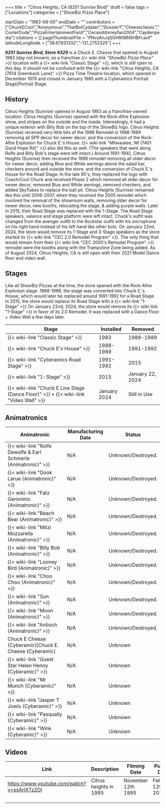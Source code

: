 +++
title = "Citrus Heights, CA (6251 Sunrise Blvd)"
draft = false
tags = ["Locations"]
categories = ["ShowBiz Pizza Place"]


startDate = "1983-08-00"
endDate = ""
contributors = ["ChuckECool","Anonymous","ThatBoiCydalan","Slussier1","Cheeseclassic","CoolerDude","PizzaEntertainmentFanX","Cecanddisneyfan2004","Caydenpedia"]
citations = []
pageThumbnailFile = "PNvyAnJqfjGHfKMN5HBH.avif"
latitudeLongitude = ["38.67931332","-121.2752325"]
+++

***6251 Sunrise Blvd, Store #329*** is a *Chuck E. Cheese* that opened in August 1983 (day not known), as a franchise *{{< wiki-link "ShowBiz Pizza Place" >}}* location with a {{< wiki-link "Classic Stage" >}}, which is still open to this day. It should not be confused with the {{< wiki-link "Citrus Heights, CA (7614 Greenback Lane)" >}} Pizza Time Theatre location, which opened in December 1979 and closed in January 1985 with a Cyberamics Portrait Stage|Portrait Stage.

## History

Citrus Heights (Sunrise) opened in August 1983 as a franchise-owned location. Citrus Heights (Sunrise) opened with the Rock-Afire Explosion show, and stripes on the outside and the inside. Interestingly, it had a unique exterior with Billy Bob on the top of the ShowBiz logo. Citrus Heights (Sunrise) received very little bits of the 1988 Remodel in 1988-1989 removing all SPP decor for newer decor, and the conversion of the Rock-Afire Explosion for Chuck E.'s House. {{< wiki-link "Milwaukee, WI (7401 Good Hope Rd)" >}} also did this as well. (The speakers that went along Rolfe and Billy Bob's stage were left intact.) Around 1991-1992, Citrus Heights (Sunrise) then received the 1988 remodel removing all older decor for newer decor, adding Blue and White awnings above the salad bar, checkers around and outside the store, and the conversion of Chuck E.'s House for the Road Stage. In the late 90's, they replaced the logo with Coach/Cool Chuck and received Phase 2 which removed all older decor for newer decor, removed Blue and White awnings, removed checkers, and added SkyTubes to replace the ball pit. Citrus Heights (Sunrise) remained like this until 2006-2007, when they received the 2005 remodel which involved the removal of the showroom walls, removing older decor for newer decor, new booths, relocating the stage, &amp; adding purple walls. Later in 2015, their Road Stage was replaced with the 1-Stage. The Road Stage speakers, valance and stage platform were left intact. Chuck's outfit was changed from the avenger outfit to the Rockstar outfit with his microphone on his right hand instead of his left hand like other bots. On January 22nd, 2024, the store would remove its 1-Stage and 3-Stage speakers as the store started its {{< wiki-link "CEC 2.0 Remodel Program" >}}. The only thing that would remain from their {{< wiki-link "CEC 2000's Remodel Program" >}} remodel were the booths along with the Trampoline Zone being added. As of August 2024, Citrus Heights, CA is still open with their 2021 Model Dance floor and video wall.

## Stages

Like all ShowBiz Pizzas at the time, the store opened with the Rock-Afire Explosion stage. 1988-1989, the stage was converted into Chuck E.'s House, which would later be replaced around 1991-1992 for a Road Stage. In 2015, the store would replace its Road Stage with a {{< wiki-link "1-Stage" >}} On January 22nd, 2024, the store would remove its {{< wiki-link "1-Stage" >}} in favor of its 2.0 Remodel. It was replaced with a Dance Floor + Video Wall a few days later.

| Stage                                                                                             | Installed    | Removed          |
|---------------------------------------------------------------------------------------------------|--------------|------------------|
| {{< wiki-link "Classic Stage" >}}                                                           | 1983         | 1988-1989        |
| {{< wiki-link "Chuck E's House" >}}                                                         | 1988-1989    | 1991-1992        |
| {{< wiki-link "Cyberamics Road Stage" >}}                                                   | 1991-1992    | 2015             |
| {{< wiki-link "1-Stage" >}}                                                                 | 2015         | January 22, 2024 |
| {{< wiki-link "Chuck E Live Stage (Dance Floor)" >}} + {{< wiki-link "Video Wall" >}} | January 2024 | Still in Use     |

## Animatronics

| Animatronic                                                               | Manufacturing Date | Status             |
|---------------------------------------------------------------------------|--------------------|--------------------|
| {{< wiki-link "Rolfe Dewolfe &amp; Earl Schmerle (Animatronic)" >}} | N/A                | Unknown/Destroyed. |
| {{< wiki-link "Dook Larue (Animatronic)" >}}                        | N/A                | Unknown/Destroyed. |
| {{< wiki-link "Fatz Geronimo (Animatronic)" >}}                     | N/A                | Unknown/Destroyed. |
| {{< wiki-link "Beach Bear (Animatronic)" >}}                        | N/A                | Unknown/Destroyed. |
| {{< wiki-link "Mitzi Mozzarella (Animatronic)" >}}                  | N/A                | Unknown/Destroyed. |
| {{< wiki-link "Billy Bob (Animatronic)" >}}                         | N/A                | Unknown/Destroyed. |
| {{< wiki-link "Looney Bird (Animatronic)" >}}                       | N/A                | Unknown/Destroyed. |
| {{< wiki-link "Choo Choo (Animatronic)" >}}                         | N/A                | Unknown/Destroyed. |
| {{< wiki-link "Sun (Animatronic)" >}}                               | N/A                | Unknown/Destroyed. |
| {{< wiki-link "Moon (Animatronic)" >}}                              | N/A                | Unknown/Destroyed. |
| {{< wiki-link "Antioch (Animatronic)" >}}                           | N/A                | Unknown/Destroyed. |
| Chuck E Cheese (Cyberamic)\|Chuck E. Cheese (Cyberamic)                   | N/A                | Unknown            |
| {{< wiki-link "Guest Star Helen Henny (Cyberamic)" >}}              | N/A                | Unknown            |
| {{< wiki-link "Mr Munch (Cyberamic)" >}}                            | N/A                | Unknown            |
| {{< wiki-link "Jasper T Jowls (Cyberamic)" >}}                      | N/A                | Unknown            |
| {{< wiki-link "Pasqually (Cyberamic)" >}}                           | N/A                | Unknown            |
| {{< wiki-link "Wink (Cyberamic)" >}}                                | N/A                | Unknown            |

## Videos

| Link                                        | Description            | Filming Date       | Publish Date       |
|---------------------------------------------|------------------------|--------------------|--------------------|
| https://www.youtube.com/watch?v=ssArIXTzZOI | Citrus heights in 1995 | November 12th 1995 | February 12th 2022 |
|                                             |                        |                    |                    |
|                                             |                        |                    |                    |
|                                             |                        |                    |                    |